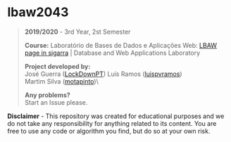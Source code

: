 # lbaw2043

> **2019/2020** - 3rd Year, 2st Semester
>
> **Course:** Laboratório de Bases de Dados e Aplicações Web: [LBAW page in sigarra](https://sigarra.up.pt/feup/en/ucurr_geral.ficha_uc_view?pv_ocorrencia_id=436452) | Database and Web Applications Laboratory
>
> **Project developed by:**\
> José Guerra ([LockDownPT](https://github.com/LockDownPT))
> Luís Ramos ([luispvramos](https://github.com/luispvramos))\
> Martim Silva ([motapinto](https://github.com/motapinto))\
>
> **Any problems?**\
> Start an Issue please.

**Disclaimer** - This repository was created for educational purposes and we do not take any responsibility for anything related to its content. You are free to use any code or algorithm you find, but do so at your own risk.